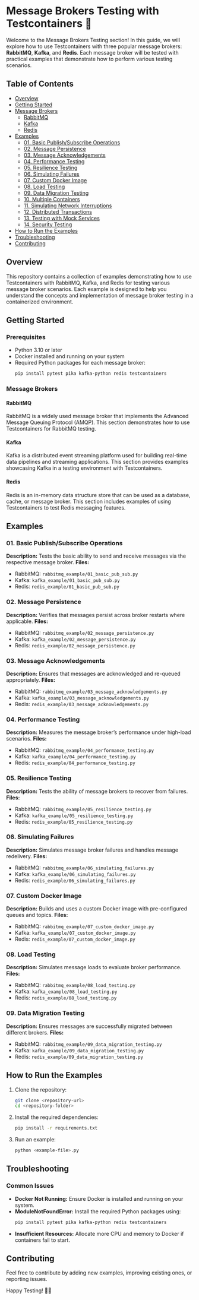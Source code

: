 # Message Brokers Testing with Testcontainers 🏨

Welcome to the Message Brokers Testing section! In this guide, we will explore how to use Testcontainers with three popular message brokers: **RabbitMQ**, **Kafka**, and **Redis**. Each message broker will be tested with practical examples that demonstrate how to perform various testing scenarios.

## Table of Contents

- [Overview](#overview)
- [Getting Started](#getting-started)
- [Message Brokers](#message-brokers)
    - [RabbitMQ](#rabbitmq)
    - [Kafka](#kafka)
    - [Redis](#redis)
- [Examples](#examples)
    - [01. Basic Publish/Subscribe Operations](#01-basic-publish-subscribe-operations)
    - [02. Message Persistence](#02-message-persistence)
    - [03. Message Acknowledgements](#03-message-acknowledgements)
    - [04. Performance Testing](#04-performance-testing)
    - [05. Resilience Testing](#05-resilience-testing)
    - [06. Simulating Failures](#06-simulating-failures)
    - [07. Custom Docker Image](#07-custom-docker-image)
    - [08. Load Testing](#08-load-testing)
    - [09. Data Migration Testing](#09-data-migration-testing)
    - [10. Multiple Containers](#10-multiple-containers)
    - [11. Simulating Network Interruptions](#11-simulating-network-interruptions)
    - [12. Distributed Transactions](#12-distributed-transactions)
    - [13. Testing with Mock Services](#13-testing-with-mock-services)
    - [14. Security Testing](#14-security-testing)
- [How to Run the Examples](#how-to-run-the-examples)
- [Troubleshooting](#troubleshooting)
- [Contributing](#contributing)

## Overview

This repository contains a collection of examples demonstrating how to use Testcontainers with RabbitMQ, Kafka, and Redis for testing various message broker scenarios. Each example is designed to help you understand the concepts and implementation of message broker testing in a containerized environment.

## Getting Started

### Prerequisites

- Python 3.10 or later
- Docker installed and running on your system
- Required Python packages for each message broker:
    ```bash
    pip install pytest pika kafka-python redis testcontainers
    ```

### Message Brokers

#### RabbitMQ
RabbitMQ is a widely used message broker that implements the Advanced Message Queuing Protocol (AMQP). This section demonstrates how to use Testcontainers for RabbitMQ testing.

#### Kafka
Kafka is a distributed event streaming platform used for building real-time data pipelines and streaming applications. This section provides examples showcasing Kafka in a testing environment with Testcontainers.

#### Redis
Redis is an in-memory data structure store that can be used as a database, cache, or message broker. This section includes examples of using Testcontainers to test Redis messaging features.

## Examples

### 01. Basic Publish/Subscribe Operations
**Description:** Tests the basic ability to send and receive messages via the respective message broker.
**Files:**
- RabbitMQ: `rabbitmq_example/01_basic_pub_sub.py`
- Kafka: `kafka_example/01_basic_pub_sub.py`
- Redis: `redis_example/01_basic_pub_sub.py`

### 02. Message Persistence
**Description:** Verifies that messages persist across broker restarts where applicable.
**Files:**
- RabbitMQ: `rabbitmq_example/02_message_persistence.py`
- Kafka: `kafka_example/02_message_persistence.py`
- Redis: `redis_example/02_message_persistence.py`

### 03. Message Acknowledgements
**Description:** Ensures that messages are acknowledged and re-queued appropriately.
**Files:**
- RabbitMQ: `rabbitmq_example/03_message_acknowledgements.py`
- Kafka: `kafka_example/03_message_acknowledgements.py`
- Redis: `redis_example/03_message_acknowledgements.py`

### 04. Performance Testing
**Description:** Measures the message broker’s performance under high-load scenarios.
**Files:**
- RabbitMQ: `rabbitmq_example/04_performance_testing.py`
- Kafka: `kafka_example/04_performance_testing.py`
- Redis: `redis_example/04_performance_testing.py`

### 05. Resilience Testing
**Description:** Tests the ability of message brokers to recover from failures.
**Files:**
- RabbitMQ: `rabbitmq_example/05_resilience_testing.py`
- Kafka: `kafka_example/05_resilience_testing.py`
- Redis: `redis_example/05_resilience_testing.py`

### 06. Simulating Failures
**Description:** Simulates message broker failures and handles message redelivery.
**Files:**
- RabbitMQ: `rabbitmq_example/06_simulating_failures.py`
- Kafka: `kafka_example/06_simulating_failures.py`
- Redis: `redis_example/06_simulating_failures.py`

### 07. Custom Docker Image
**Description:** Builds and uses a custom Docker image with pre-configured queues and topics.
**Files:**
- RabbitMQ: `rabbitmq_example/07_custom_docker_image.py`
- Kafka: `kafka_example/07_custom_docker_image.py`
- Redis: `redis_example/07_custom_docker_image.py`

### 08. Load Testing
**Description:** Simulates message loads to evaluate broker performance.
**Files:**
- RabbitMQ: `rabbitmq_example/08_load_testing.py`
- Kafka: `kafka_example/08_load_testing.py`
- Redis: `redis_example/08_load_testing.py`

### 09. Data Migration Testing
**Description:** Ensures messages are successfully migrated between different brokers.
**Files:**
- RabbitMQ: `rabbitmq_example/09_data_migration_testing.py`
- Kafka: `kafka_example/09_data_migration_testing.py`
- Redis: `redis_example/09_data_migration_testing.py`

## How to Run the Examples

1. Clone the repository:
    ```bash
    git clone <repository-url>
    cd <repository-folder>
    ```

2. Install the required dependencies:
    ```bash
    pip install -r requirements.txt
    ```

3. Run an example:
    ```bash
    python <example-file>.py
    ```

## Troubleshooting

### Common Issues

- **Docker Not Running:** Ensure Docker is installed and running on your system.
- **ModuleNotFoundError:** Install the required Python packages using:
    ```bash
    pip install pytest pika kafka-python redis testcontainers
    ```
- **Insufficient Resources:** Allocate more CPU and memory to Docker if containers fail to start.

## Contributing

Feel free to contribute by adding new examples, improving existing ones, or reporting issues.

Happy Testing! 🏨✨

